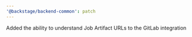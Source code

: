 ```yaml
---
'@backstage/backend-common': patch
---
```


Added the ability to understand Job Artifact URLs to the GitLab integration
